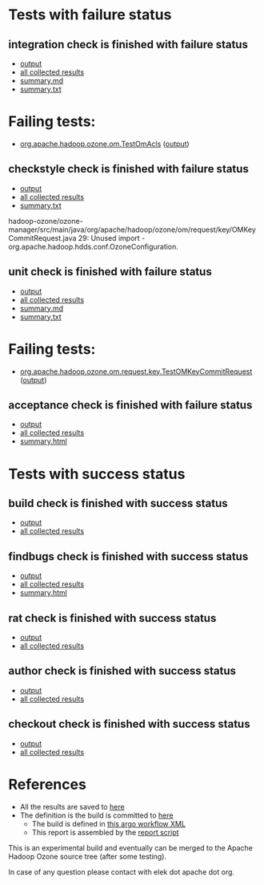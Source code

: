 # Tests with failure status

## integration check is finished with failure status

   * [output](https://raw.githubusercontent.com/elek/ozone-ci-q4/master/pr/pr-hdds-2181-n7xfl/integration/output.log)
   * [all collected results](https://github.com/elek/ozone-ci-q4/tree/master/pr/pr-hdds-2181-n7xfl/integration)
   * [summary.md](https://github.com/elek/ozone-ci-q4/tree/master/pr/pr-hdds-2181-n7xfl/integration/summary.md)
   * [summary.txt](https://github.com/elek/ozone-ci-q4/tree/master/pr/pr-hdds-2181-n7xfl/integration/summary.txt)

# Failing tests: 

 * [org.apache.hadoop.ozone.om.TestOmAcls](hadoop-ozone/integration-test/org.apache.hadoop.ozone.om.TestOmAcls.txt) ([output](hadoop-ozone/integration-test/org.apache.hadoop.ozone.om.TestOmAcls-output.txt))

## checkstyle check is finished with failure status

   * [output](https://raw.githubusercontent.com/elek/ozone-ci-q4/master/pr/pr-hdds-2181-n7xfl/checkstyle/output.log)
   * [all collected results](https://github.com/elek/ozone-ci-q4/tree/master/pr/pr-hdds-2181-n7xfl/checkstyle)
   * [summary.txt](https://github.com/elek/ozone-ci-q4/tree/master/pr/pr-hdds-2181-n7xfl/checkstyle/summary.txt)

hadoop-ozone/ozone-manager/src/main/java/org/apache/hadoop/ozone/om/request/key/OMKeyCommitRequest.java
 29: Unused import - org.apache.hadoop.hdds.conf.OzoneConfiguration.

## unit check is finished with failure status

   * [output](https://raw.githubusercontent.com/elek/ozone-ci-q4/master/pr/pr-hdds-2181-n7xfl/unit/output.log)
   * [all collected results](https://github.com/elek/ozone-ci-q4/tree/master/pr/pr-hdds-2181-n7xfl/unit)
   * [summary.md](https://github.com/elek/ozone-ci-q4/tree/master/pr/pr-hdds-2181-n7xfl/unit/summary.md)
   * [summary.txt](https://github.com/elek/ozone-ci-q4/tree/master/pr/pr-hdds-2181-n7xfl/unit/summary.txt)

# Failing tests: 

 * [org.apache.hadoop.ozone.om.request.key.TestOMKeyCommitRequest](hadoop-ozone/ozone-manager/org.apache.hadoop.ozone.om.request.key.TestOMKeyCommitRequest.txt) ([output](hadoop-ozone/ozone-manager/org.apache.hadoop.ozone.om.request.key.TestOMKeyCommitRequest-output.txt))

## acceptance check is finished with failure status

   * [output](https://raw.githubusercontent.com/elek/ozone-ci-q4/master/pr/pr-hdds-2181-n7xfl/acceptance/output.log)
   * [all collected results](https://github.com/elek/ozone-ci-q4/tree/master/pr/pr-hdds-2181-n7xfl/acceptance)
   * [summary.html](https://elek.github.io/ozone-ci-q4/pr/pr-hdds-2181-n7xfl/acceptance/summary.html)



# Tests with success status

## build check is finished with success status

   * [output](https://raw.githubusercontent.com/elek/ozone-ci-q4/master/pr/pr-hdds-2181-n7xfl/build/output.log)
   * [all collected results](https://github.com/elek/ozone-ci-q4/tree/master/pr/pr-hdds-2181-n7xfl/build)


## findbugs check is finished with success status

   * [output](https://raw.githubusercontent.com/elek/ozone-ci-q4/master/pr/pr-hdds-2181-n7xfl/findbugs/output.log)
   * [all collected results](https://github.com/elek/ozone-ci-q4/tree/master/pr/pr-hdds-2181-n7xfl/findbugs)
   * [summary.html](https://elek.github.io/ozone-ci-q4/pr/pr-hdds-2181-n7xfl/findbugs/summary.html)


## rat check is finished with success status

   * [output](https://raw.githubusercontent.com/elek/ozone-ci-q4/master/pr/pr-hdds-2181-n7xfl/rat/output.log)
   * [all collected results](https://github.com/elek/ozone-ci-q4/tree/master/pr/pr-hdds-2181-n7xfl/rat)


## author check is finished with success status

   * [output](https://raw.githubusercontent.com/elek/ozone-ci-q4/master/pr/pr-hdds-2181-n7xfl/author/output.log)
   * [all collected results](https://github.com/elek/ozone-ci-q4/tree/master/pr/pr-hdds-2181-n7xfl/author)


## checkout check is finished with success status

   * [output](https://raw.githubusercontent.com/elek/ozone-ci-q4/master/pr/pr-hdds-2181-n7xfl/checkout/output.log)
   * [all collected results](https://github.com/elek/ozone-ci-q4/tree/master/pr/pr-hdds-2181-n7xfl/checkout)




# References

 * All the results are saved to [here](https://github.com/elek/ozone-ci-q4/tree/master/pr/pr-hdds-2181-n7xfl/)
 * The definition is the build is committed to [here](https://github.com/elek/argo-ozone)
    * The build is defined in [this argo workflow XML](https://github.com/elek/argo-ozone/blob/master/ozone-build.yaml)
    * This report is assembled by the [report script](https://github.com/elek/argo-ozone/blob/master/scripts/report.sh)

This is an experimental build and eventually can be merged to the Apache Hadoop Ozone source tree (after some testing).

In case of any question please contact with elek dot apache dot org.

